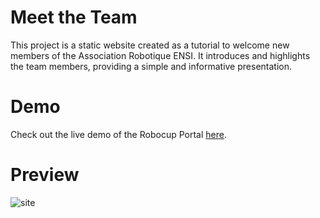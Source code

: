 # Meet the Team

This project is a static website created as a tutorial to welcome new members of the Association Robotique ENSI. It introduces and highlights the team members, providing a simple and informative presentation.

# Demo

Check out the live demo of the Robocup Portal [here](https://medaziz218.github.io/team-collaboration-tutorial/).

# Preview
![site](https://github.com/MedAziz218/team-collaboration-tutorial/assets/118969900/e391d312-ad27-4a67-8805-ace508dccb75)
